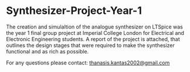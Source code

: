 # Synthesizer-Project-Year-1
The creation and simulaltion of the analogue synthesizer on LTSpice was the year 1 final group project at Imperial College London for Electrical and Electronic Engineering students.
A report of the project is attached, that outlines the design stages that were required to make the synthesizer functional and as rich as possible.

For any questions please contact: thanasis.kantas2002@gmail.com
